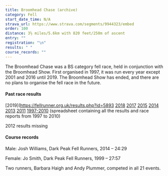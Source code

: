 ```yaml
---
title: Broomhead Chase (archive)
category: Fell
start_date_time: N/A
strava_url: https://www.strava.com/segments/9944323/embed
order: 100
distance: 3½ miles/5.6km with 820 feet/250m of ascent
entry: ""
registration: "\n"
results: " "
course_records: ""
---
```

The Broomhead Chase was a BS category fell race, held in conjunction with the Broomhead Show. First organised in 1997, it was run every year except 2001 and 2016 until 2019. The Broomhead Show has ended, and there are no plans to organise the fell race in the future.

#### Past race results

[2019](https://fellrunner.org.uk/results.php?id=5893
[2018](https://pfrac.chrishodgson.co.uk/static/results/broomhead-chase/broomhead-2018-results.pdf)
[2017](https://pfrac.chrishodgson.co.uk/static/results/broomhead-chase/broomhead-2017-results.pdf)
[2015](https://pfrac.chrishodgson.co.uk/static/results/broomhead-chase/broomhead-2015-results.pdf)
[2014](https://pfrac.chrishodgson.co.uk/static/results/broomhead-chase/broomhead-2014-results.pdf)
[2013](https://pfrac.chrishodgson.co.uk/static/results/broomhead-chase/broomhead-2013-results.pdf)
[2011](https://pfrac.chrishodgson.co.uk/static/results/broomhead-chase/broomhead-2011-results.pdf)
[1997-2010](https://pfrac.chrishodgson.co.uk/static/results/broomhead-chase/broomhead-1997-2010-results.xlsx) (spreadsheet containing all the results and race reports from 1997 to 2010)

2012 results missing

#### Course records

Male: Josh Williams, Dark Peak Fell Runners, 2014 &ndash; 24:29

Female: Jo Smith, Dark Peak Fell Runners, 1999 &ndash; 27:57

Two runners, Barbara Haigh and Andy Plummer, competed in all 21 events.
